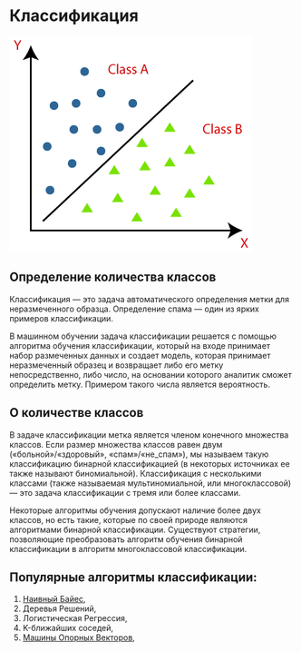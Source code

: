 # Классификация

![Screen Shot](img/img01.png)

## Определение количества классов 

Классификация — это задача автоматического определения метки для неразмеченного образца. 
Определение спама — один из ярких примеров классификации.

В машинном обучении задача классификации решается с помощью алгоритма обучения классификации, который на входе принимает набор размеченных данных
и создает модель, которая принимает неразмеченный образец и возвращает либо
его метку непосредственно, либо число, на основании которого аналитик сможет
определить метку. Примером такого числа является вероятность.

## О количестве классов 

В задаче классификации метка является членом конечного множества классов. 
Если размер множества классов равен двум («больной»/«здоровый»,
«спам»/«не_спам»), мы называем такую классификацию бинарной классификацией
(в некоторых источниках ее также называют биномиальной). Классификация
с несколькими классами (также называемая мультиномиальной, или многоклассовой)
— это задача классификации с тремя или более классами.

Некоторые алгоритмы обучения допускают наличие более двух классов, но есть
такие, которые по своей природе являются алгоритмами бинарной классификации.
Существуют стратегии, позволяющие преобразовать алгоритм обучения бинарной
классификации в алгоритм многоклассовой классификации.

## Популярные алгоритмы классификации: 

1. [Наивный Байес](Naive_Bayes/README.md), 
2. Деревья Решений, 
3. Логистическая Регрессия, 
4. K-ближайших соседей, 
5. [Машины Опорных Векторов](SVM/README.md), 
